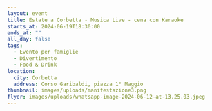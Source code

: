 ```yaml
---
layout: event
title: Estate a Corbetta - Musica Live - cena con Karaoke
starts_at: 2024-06-19T18:30:00
ends_at: ""
all_day: false
tags:
  - Evento per famiglie
  - Divertimento
  - Food & Drink
location:
  city: Corbetta
  address: Corso Garibaldi, piazza 1° Maggio
thumbnail: images/uploads/manifestazione3.png
flyer: images/uploads/whatsapp-image-2024-06-12-at-13.25.03.jpeg
---
```


